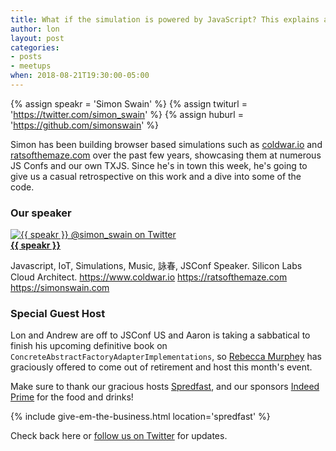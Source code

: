 ```yaml
---
title: What if the simulation is powered by JavaScript? This explains a lot.
author: lon
layout: post
categories:
- posts
- meetups
when: 2018-08-21T19:30:00-05:00
---
```


{% assign speakr = 'Simon Swain' %}
{% assign twiturl = 'https://twitter.com/simon_swain' %}
{% assign huburl = 'https://github.com/simonswain' %}

Simon has been building browser based simulations such as
[coldwar.io](https://coldwar.io) and
[ratsofthemaze.com](https://ratsofthemaze.com) over the past few years,
showcasing them at numerous JS Confs and our own TXJS. Since he's in town this
week, he's going to give us a casual retrospective on this work and a dive into
some of the code.

### Our speaker

<div class="media-object speaker-bio">
  <a href="{{ twiturl }}">
    <img alt="{{ speakr }} @simon_swain on Twitter"
      src="https://avatars3.githubusercontent.com/u/2321421?s=460&v=4" />
  </a>
  <div>
  <a href="{{ twiturl }}"><strong>{{ speakr }}</strong></a>

  Javascript, IoT, Simulations, Music, 詠春, JSConf Speaker. Silicon Labs Cloud
  Architect. <a href="https://www.coldwar.io">https://www.coldwar.io</a>
  <a href="https://ratsofthemaze.com">https://ratsofthemaze.com</a>
  <a href="https://simonswain.com">https://simonswain.com</a>
  </div>
</div>

### Special Guest Host

Lon and Andrew are off to JSConf US and Aaron is taking a sabbatical to finish
his upcoming definitive book on `ConcreteAbstractFactoryAdapterImplementations`,
so [Rebecca Murphey][] has graciously offered to come out of retirement and host
this month's event.

Make sure to thank our gracious hosts [Spredfast][], and our sponsors
[Indeed Prime][] for the food and drinks!

{% include give-em-the-business.html location='spredfast' %}

Check back here or <a href="{{ site.twitter.url }}">follow us on Twitter</a>
for updates.

[Indeed Prime]: https://www.indeed.com/prime
[Rebecca Murphey]: https://twitter.com/rmurphey
[Spredfast]: https://www.spredfast.com/
